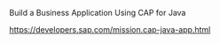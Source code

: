 Build a Business Application Using CAP for Java

https://developers.sap.com/mission.cap-java-app.html
